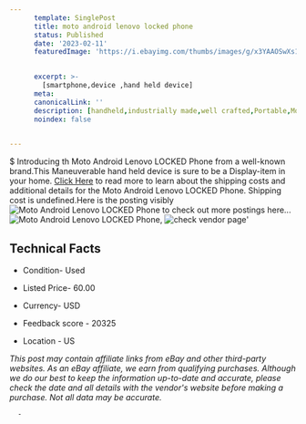 ```yaml
---
      template: SinglePost
      title: moto android lenovo locked phone
      status: Published
      date: '2023-02-11'
      featuredImage: 'https://i.ebayimg.com/thumbs/images/g/x3YAAOSwXs1iRcD~/s-l225.jpg'
       

      excerpt: >-
        [smartphone,device ,hand held device]
      meta:
      canonicalLink: ''
      description: [handheld,industrially made,well crafted,Portable,Mobile,Compact,Convenient,Lightweight,Maneuverable,Man-portable,Miniature,Carriable,Hand-held,Light,Holdable,Transportable,Mobile device,Pocket-sized,On-the-go,Wireless,Cordless,Compact size,Convenient size, smartphone,device ,hand held device]
      noindex: false
      

---
```

$
      Introducing th Moto Android Lenovo LOCKED Phone from a well-known brand.This Maneuverable hand held device is sure to be a Display-item in your home. [Click Here](https://www.ebay.com/itm/325126278500?hash=item4bb3094d64%3Ag%3Ax3YAAOSwXs1iRcD%7E&mkevt=1&mkcid=1&mkrid=711-53200-19255-0&campid=%253CePNCampaignId%253E&customid=%253CreferenceId%253E&toolid=10049) to read more to learn about the shipping costs and additional details for the Moto Android Lenovo LOCKED Phone. Shipping cost is undefined.Here is the posting visibly ![Moto Android Lenovo LOCKED Phone](https://i.ebayimg.com/thumbs/images/g/x3YAAOSwXs1iRcD~/s-l225.jpg) to check out more postings here... ![Moto Android Lenovo LOCKED Phone](https://i.ebayimg.com/images/g/x3YAAOSwXs1iRcD~/s-l1600.jpg), ![check vendor page](https://origin-galleryplus.ebayimg.com/ws/web/325126278500_2_0_1/225x225.jpg,https://origin-galleryplus.ebayimg.com/ws/web/325126278500_3_0_1/225x225.jpg,https://origin-galleryplus.ebayimg.com/ws/web/325126278500_4_0_1/225x225.jpg,https://origin-galleryplus.ebayimg.com/ws/web/325126278500_5_0_1/225x225.jpg,https://origin-galleryplus.ebayimg.com/ws/web/325126278500_6_0_1/225x225.jpg,https://origin-galleryplus.ebayimg.com/ws/web/325126278500_7_0_1/225x225.jpg,https://origin-galleryplus.ebayimg.com/ws/web/325126278500_8_0_1/225x225.jpg,https://origin-galleryplus.ebayimg.com/ws/web/325126278500_9_0_1/225x225.jpg,https://origin-galleryplus.ebayimg.com/ws/web/325126278500_10_0_1/225x225.jpg,https://origin-galleryplus.ebayimg.com/ws/web/325126278500_11_0_1/225x225.jpg)'

      

 ## Technical Facts 



     
      

 - Condition- Used 


      

 - Listed Price- 60.00 


      

 - Currency- USD 


      

 - Feedback score - 20325 


      

 - Location - US 


      
      

 *_This post may contain affiliate links from eBay and other third-party websites. As an eBay affiliate, we earn from qualifying purchases. Although we do our best to keep the information up-to-date and accurate, please check the date and all details with the vendor's website before making a purchase. Not all data may be accurate._*




      -
